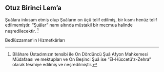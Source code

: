 ## Otuz Birinci Lem’a
Şuâlara inkısam etmiş olup Şuâların on üçü telif edilmiş, bir kısmı henüz telif edilmemiştir. “Şuâlar” namı altında müstakil bir mecmua halinde neşredilecektir. [^Hâşiye1]

[^Hâşiye1]: Bilâhare Üstadımızın tensibi ile On Dördüncü Şuâ Afyon Mahkemesi Müdafaası ve mektupları ve On Beşinci Şuâ ise “El-Hüccetü’z-Zehra” olarak tesmiye edilmiş ve neşredilmiştir.

Bedîüzzaman’ın Hizmetkârları


